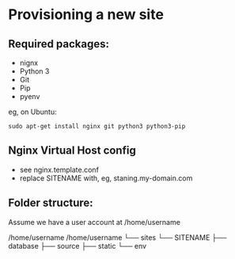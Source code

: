 Provisioning a new site
=======================
## Required packages:

* nignx
* Python 3
* Git
* Pip
* pyenv

eg, on Ubuntu:

    sudo apt-get install nginx git python3 python3-pip

## Nginx Virtual Host config

* see nginx.template.conf
* replace SITENAME with, eg, staning.my-domain.com

## Folder structure:
Assume we have a user account at /home/username

/home/username
/home/username
└── sites
    └── SITENAME
         ├── database
         ├── source
         ├── static
         └── env
